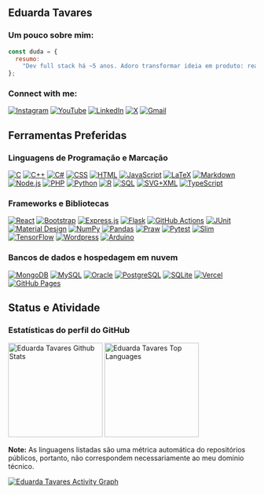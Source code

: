 ## Eduarda Tavares

### Um pouco sobre mim:

```javascript
const duda = {
  resumo:
    "Dev full stack há ~5 anos. Adoro transformar ideia em produto: react + node + python + aws. automação, dados e ux bonita. Às vezes brinco com tableau (apis/extensões). Café, música e um monte de código. ☕",
};
```

### Connect with me:

[![Instagram](https://img.shields.io/static/v1?style=for-the-badge&message=Instagram&color=E4405F&logo=Instagram&logoColor=FFFFFF&label=)][instagram]
[![YouTube](https://img.shields.io/static/v1?style=for-the-badge&message=Youtube&color=EA4335&logo=Youtube&logoColor=FFFFFF&label=)][YouTube]
[![LinkedIn](https://img.shields.io/static/v1?style=for-the-badge&message=LinkedIn&color=0A66C2&logo=LinkedIn&logoColor=FFFFFF&label=)][linkedin]
[![X](https://img.shields.io/static/v1?style=for-the-badge&message=X&color=000000&logo=X&logoColor=FFFFFF&label=)][X]
[![Gmail](https://img.shields.io/static/v1?style=for-the-badge&message=Gmail&color=EA4335&logo=Gmail&logoColor=FFFFFF&label=)][gmail]

[instagram]: https://www.instagram.com/makerocean/
[YouTube]: https://www.youtube.com/@MakerOcean-mo
[linkedin]: https://www.linkedin.com/in/eduardartavares/
[x]: https://x.com/duds_tavares
[gmail]: erteduarda@gmail.com

<summary><h2>Ferramentas Preferidas</h2></summary>
<!-- Some badges are from https://github.com/Ileriayo/markdown-badges -->

<h3>Linguagens de Programação e Marcação</h3>

<p>
  <a href="#"><img alt="C" src="https://custom-icon-badges.demolab.com/badge/C-03599C.svg?logo=c-in-hexagon&logoColor=white"></a>
  <a href="#"><img alt="C++" src="https://custom-icon-badges.demolab.com/badge/C++-9C033A.svg?logo=cpp2&logoColor=white"></a>
  <a href="#"><img alt="C#" src="https://custom-icon-badges.demolab.com/badge/C%23-68217A.svg?logo=cs2&logoColor=white"></a>
  <a href="#"><img alt="CSS" src="https://img.shields.io/badge/CSS-1572B6.svg?logo=css3&logoColor=white"></a>
  <a href="#"><img alt="HTML" src="https://img.shields.io/badge/HTML-E34F26.svg?logo=html5&logoColor=white"></a>
  <a href="#"><img alt="JavaScript" src="https://img.shields.io/badge/JavaScript-F7DF1E.svg?logo=javascript&logoColor=black"></a>
  <a href="#"><img alt="LaTeX" src="https://img.shields.io/badge/LaTeX-008080.svg?logo=LaTeX&logoColor=white"></a>
  <a href="#"><img alt="Markdown" src="https://img.shields.io/badge/Markdown-000000.svg?logo=markdown&logoColor=white"></a>
  <a href="#"><img alt="Node.js" src="https://img.shields.io/badge/Node.js-43853D.svg?logo=node.js&logoColor=white"></a>
  <a href="#"><img alt="PHP" src="https://img.shields.io/badge/PHP-777BB4.svg?logo=php&logoColor=white"></a>
  <a href="#"><img alt="Python" src="https://img.shields.io/badge/Python-14354C.svg?logo=python&logoColor=white"></a>
  <a href="#"><img alt="R" src="https://img.shields.io/badge/R-276DC3.svg?logo=r&logoColor=white"></a>
  <a href="#"><img alt="SQL" src="https://custom-icon-badges.demolab.com/badge/SQL-025E8C.svg?logo=database&logoColor=white"></a>
  <a href="#"><img alt="SVG+XML" src="https://img.shields.io/badge/SVG%2BXML-e0982c.svg?logo=svg&logoColor=white"></a>
  <a href="#"><img alt="TypeScript" src="https://img.shields.io/badge/TypeScript-007ACC.svg?logo=typescript&logoColor=white"></a>
</p>

<h3>Frameworks e Bibliotecas</h3>

<p>
  <a href="#"><img alt="React" src="https://img.shields.io/badge/React-20232a.svg?logo=react&logoColor=%2361DAFB"></a>
  <a href="#"><img alt="Bootstrap" src="https://img.shields.io/badge/Bootstrap-7952B3.svg?logo=bootstrap&logoColor=white"></a>
  <a href="#"><img alt="Express.js" src="https://img.shields.io/badge/Express.js-404d59.svg?logo=express&logoColor=white"></a>
  <a href="#"><img alt="Flask" src="https://img.shields.io/badge/Flask-000000.svg?logo=flask&logoColor=white"></a>
  <a href="#"><img alt="GitHub Actions" src="https://img.shields.io/badge/GitHub%20Actions-2671E5.svg?logo=github%20actions&logoColor=white"></a>
  <a href="#"><img alt="JUnit" src="https://custom-icon-badges.demolab.com/badge/JUnit-25A162.svg?logo=check-circle&logoColor=white"></a>
  <a href="#"><img alt="Material Design" src="https://img.shields.io/badge/Material%20Design-0081CB.svg?logo=material-design&logoColor=white"></a>
  <a href="#"><img alt="NumPy" src="https://img.shields.io/badge/Numpy-013243.svg?logo=numpy&logoColor=white"></a>
  <a href="#"><img alt="Pandas" src="https://img.shields.io/badge/Pandas-150458.svg?logo=pandas&logoColor=white"></a>
  <a href="#"><img alt="Praw" src="https://custom-icon-badges.demolab.com/badge/Praw-ff3c0c.svg?logo=praw"></a>
  <a href="#"><img alt="Pytest" src="https://img.shields.io/badge/Pytest-0A9EDC.svg?logo=pytest&logoColor=white"></a>
  <a href="#"><img alt="Slim" src="https://custom-icon-badges.demolab.com/badge/Slim-74a045.svg?logo=slim-php"></a>
  <a href="#"><img alt="TensorFlow" src="https://img.shields.io/badge/TensorFlow-FF6F00.svg?logo=TensorFlow&logoColor=white"></a>
  <a href="#"><img alt="Wordpress" src="https://img.shields.io/badge/Wordpress-21759B?logo=wordpress&logoColor=white"></a>
  <a href="#"><img alt="Arduino" src="https://img.shields.io/badge/-Arduino-00979D?logo=Arduino&logoColor=white"></a>
</p>

<h3>Bancos de dados e hospedagem em nuvem</h3>

<p>
    <a href="#"><img alt="MongoDB" src ="https://img.shields.io/badge/MongoDB-4ea94b.svg?logo=mongodb&logoColor=white"></a>
    <a href="#"><img alt="MySQL" src="https://img.shields.io/badge/MySQL-00f.svg?logo=mysql&logoColor=white"></a>
    <a href="#"><img alt="Oracle" src ="https://img.shields.io/badge/Oracle-F00000.svg?logo=oracle&logoColor=white"></a>
    <a href="#"><img alt="PostgreSQL" src ="https://img.shields.io/badge/PostgreSQL-316192.svg?logo=postgresql&logoColor=white"></a>
    <a href="#"><img alt="SQLite" src ="https://img.shields.io/badge/SQLite-07405e.svg?logo=sqlite&logoColor=white"></a>
    <a href="#"><img alt="Vercel" src="https://img.shields.io/badge/Vercel-000000.svg?logo=vercel&logoColor=white"></a>
    <a href="#"><img alt="GitHub Pages" src="https://img.shields.io/badge/GitHub%20Pages-327FC7.svg?logo=github&logoColor=white"></a>
</p>

<summary><h2>Status e Atividade</h2></summary>

<h3>Estatísticas do perfil do GitHub</h3>

  <!-- https://github.com/anuraghazra/github-readme-stats -->

<a href="https://github.com/erteduarda"><img alt="Eduarda Tavares Github Stats" src="https://denvercoder1-github-readme-stats.vercel.app/api/?username=erteduarda&show_icons=true&include_all_commits=true&count_private=true&theme=react&hide_border=true&bg_color=1F222E&title_color=c861ff&icon_color=c861ff" height="192px"/></a>
<a href="https://github.com/erteduarda"><img alt="Eduarda Tavares Top Languages" src="https://denvercoder1-github-readme-stats.vercel.app/api/top-langs/?username=erteduarda&langs_count=8&layout=compact&theme=react&hide_border=true&bg_color=1F222E&title_color=c861ff&icon_color=c861ff&hide=Jupyter%20Notebook,Roff" height="192px"/></a>
<br/>

<b>Note:</b> As linguagens listadas são uma métrica automática do repositórios públicos, portanto, não correspondem necessariamente ao meu domínio técnico.

  <!-- https://github.com/ashutosh00710/github-readme-activity-graph -->

<a href="https://github.com/erteduarda"><img alt="Eduarda Tavares Activity Graph" src="https://github-readme-activity-graph.vercel.app/graph/?username=erteduarda&bg_color=1F222E&color=c861ff&line=c861ff&point=FFFFFF&hide_border=true" /></a>

